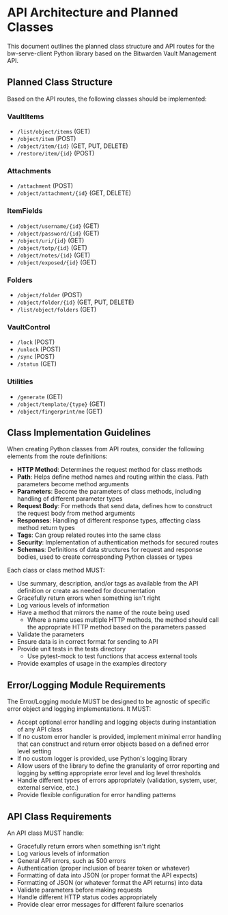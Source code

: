 # API Architecture and Planned Classes

This document outlines the planned class structure and API routes for the
bw-serve-client Python library based on the Bitwarden Vault Management API.

## Planned Class Structure

Based on the API routes, the following classes should be implemented:

### VaultItems
- `/list/object/items` (GET)
- `/object/item` (POST)
- `/object/item/{id}` (GET, PUT, DELETE)
- `/restore/item/{id}` (POST)

### Attachments
- `/attachment` (POST)
- `/object/attachment/{id}` (GET, DELETE)

### ItemFields
- `/object/username/{id}` (GET)
- `/object/password/{id}` (GET)
- `/object/uri/{id}` (GET)
- `/object/totp/{id}` (GET)
- `/object/notes/{id}` (GET)
- `/object/exposed/{id}` (GET)

### Folders
- `/object/folder` (POST)
- `/object/folder/{id}` (GET, PUT, DELETE)
- `/list/object/folders` (GET)

### VaultControl
- `/lock` (POST)
- `/unlock` (POST)
- `/sync` (POST)
- `/status` (GET)

### Utilities
- `/generate` (GET)
- `/object/template/{type}` (GET)
- `/object/fingerprint/me` (GET)

## Class Implementation Guidelines

When creating Python classes from API routes, consider the following elements
from the route definitions:

- **HTTP Method**: Determines the request method for class methods
- **Path**: Helps define method names and routing within the class. Path
  parameters become method arguments
- **Parameters**: Become the parameters of class methods, including handling
  of different parameter types
- **Request Body**: For methods that send data, defines how to construct the
  request body from method arguments
- **Responses**: Handling of different response types, affecting class method
  return types
- **Tags**: Can group related routes into the same class
- **Security**: Implementation of authentication methods for secured routes
- **Schemas**: Definitions of data structures for request and response bodies,
  used to create corresponding Python classes or types

Each class or class method MUST:

- Use summary, description, and/or tags as available from the API definition
  or create as needed for documentation
- Gracefully return errors when something isn't right
- Log various levels of information
- Have a method that mirrors the name of the route being used
  - Where a name uses multiple HTTP methods, the method should call the
    appropriate HTTP method based on the parameters passed
- Validate the parameters
- Ensure data is in correct format for sending to API
- Provide unit tests in the tests directory
  - Use pytest-mock to test functions that access external tools
- Provide examples of usage in the examples directory

## Error/Logging Module Requirements

The Error/Logging module MUST be designed to be agnostic of specific error
object and logging implementations. It MUST:

- Accept optional error handling and logging objects during instantiation of
  any API class
- If no custom error handler is provided, implement minimal error handling
  that can construct and return error objects based on a defined error level
  setting
- If no custom logger is provided, use Python's logging library
- Allow users of the library to define the granularity of error reporting and
  logging by setting appropriate error level and log level thresholds
- Handle different types of errors appropriately (validation, system, user,
  external service, etc.)
- Provide flexible configuration for error handling patterns

## API Class Requirements

An API class MUST handle:

- Gracefully return errors when something isn't right
- Log various levels of information
- General API errors, such as 500 errors
- Authentication (proper inclusion of bearer token or whatever)
- Formatting of data into JSON (or proper format the API expects)
- Formatting of JSON (or whatever format the API returns) into data
- Validate parameters before making requests
- Handle different HTTP status codes appropriately
- Provide clear error messages for different failure scenarios